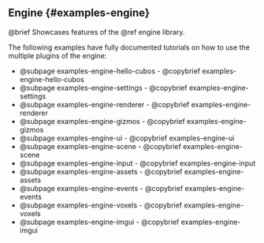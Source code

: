 ## Engine {#examples-engine}

@brief Showcases features of the @ref engine library.

The following examples have fully documented tutorials on how to use the
multiple plugins of the engine:

- @subpage examples-engine-hello-cubos - @copybrief examples-engine-hello-cubos
- @subpage examples-engine-settings - @copybrief examples-engine-settings
- @subpage examples-engine-renderer - @copybrief examples-engine-renderer
- @subpage examples-engine-gizmos - @copybrief examples-engine-gizmos
- @subpage examples-engine-ui - @copybrief examples-engine-ui
- @subpage examples-engine-scene - @copybrief examples-engine-scene
- @subpage examples-engine-input - @copybrief examples-engine-input
- @subpage examples-engine-assets - @copybrief examples-engine-assets
- @subpage examples-engine-events - @copybrief examples-engine-events
- @subpage examples-engine-voxels - @copybrief examples-engine-voxels
- @subpage examples-engine-imgui - @copybrief examples-engine-imgui
